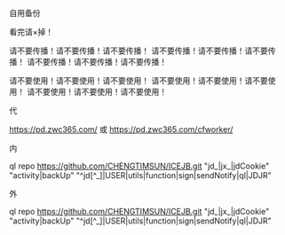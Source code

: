 自用备份

看完请×掉！

请不要传播！请不要传播！请不要传播！
请不要传播！请不要传播！请不要传播！
请不要传播！请不要传播！请不要传播！


请不要使用！请不要使用！请不要使用！
请不要使用！请不要使用！请不要使用！
请不要使用！请不要使用！请不要使用！

代

https://pd.zwc365.com/ 或 https://pd.zwc365.com/cfworker/

内

ql repo https://github.com/CHENGTIMSUN/ICEJB.git "jd_|jx_|jdCookie" "activity|backUp" "^jd[^_]|USER|utils|function|sign|sendNotify|ql|JDJR"

外

ql repo https://github.com/CHENGTIMSUN/ICEJB.git "jd_|jx_|jdCookie" "activity|backUp" "^jd[^_]|USER|utils|function|sign|sendNotify|ql|JDJR"

